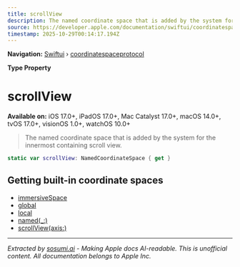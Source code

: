 ```yaml
---
title: scrollView
description: The named coordinate space that is added by the system for the innermost containing scroll view.
source: https://developer.apple.com/documentation/swiftui/coordinatespaceprotocol/scrollview
timestamp: 2025-10-29T00:14:17.194Z
---
```


**Navigation:** [Swiftui](/documentation/swiftui) › [coordinatespaceprotocol](/documentation/swiftui/coordinatespaceprotocol)

**Type Property**

# scrollView

**Available on:** iOS 17.0+, iPadOS 17.0+, Mac Catalyst 17.0+, macOS 14.0+, tvOS 17.0+, visionOS 1.0+, watchOS 10.0+

> The named coordinate space that is added by the system for the innermost containing scroll view.

```swift
static var scrollView: NamedCoordinateSpace { get }
```

## Getting built-in coordinate spaces

- [immersiveSpace](/documentation/swiftui/coordinatespaceprotocol/immersivespace)
- [global](/documentation/swiftui/coordinatespaceprotocol/global)
- [local](/documentation/swiftui/coordinatespaceprotocol/local)
- [named(_:)](/documentation/swiftui/coordinatespaceprotocol/named(_:))
- [scrollView(axis:)](/documentation/swiftui/coordinatespaceprotocol/scrollview(axis:))

---

*Extracted by [sosumi.ai](https://sosumi.ai) - Making Apple docs AI-readable.*
*This is unofficial content. All documentation belongs to Apple Inc.*
